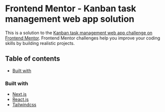 # Frontend Mentor - Kanban task management web app solution

This is a solution to the [Kanban task management web app challenge on Frontend Mentor](https://www.frontendmentor.io/challenges/kanban-task-management-web-app-wgQLt-HlbB). Frontend Mentor challenges help you improve your coding skills by building realistic projects.

## Table of contents

- [Built with](#built-with)

### Built with

- [Next.js](https://nextjs.org/)
- [React.js](https://react.dev)
- [Tailwindcss](https://tailwindcss.com/)
